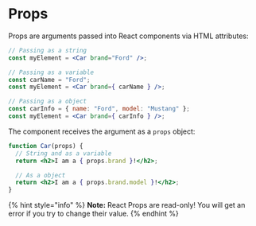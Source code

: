 # Props

Props are arguments passed into React components via HTML attributes:

```jsx
// Passing as a string
const myElement = <Car brand="Ford" />;

// Passing as a variable
const carName = "Ford";
const myElement = <Car brand={ carName } />;

// Passing as a object
const carInfo = { name: "Ford", model: "Mustang" };
const myElement = <Car brand={ carInfo } />;
```

The component receives the argument as a `props` object:

```jsx
function Car(props) {
  // String and as a variable
  return <h2>I am a { props.brand }!</h2>;

  // As a object
  return <h2>I am a { props.brand.model }!</h2>;
}
```

{% hint style="info" %}
**Note:** React Props are read-only! You will get an error if you try to change their value.
{% endhint %}
